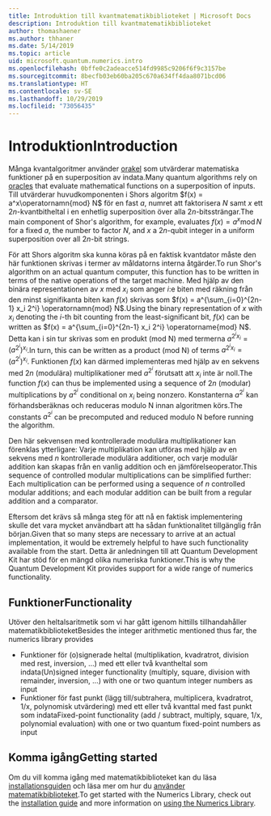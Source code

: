 ```yaml
---
title: Introduktion till kvantmatematikbiblioteket | Microsoft Docs
description: Introduktion till kvantmatematikbiblioteket
author: thomashaener
ms.author: thhaner
ms.date: 5/14/2019
ms.topic: article
uid: microsoft.quantum.numerics.intro
ms.openlocfilehash: 0bffe0c2adeacce514fd9985c9206f6f9c3157be
ms.sourcegitcommit: 8becfb03eb60ba205c670a634ff4daa8071bcd06
ms.translationtype: HT
ms.contentlocale: sv-SE
ms.lasthandoff: 10/29/2019
ms.locfileid: "73056435"
---
```

# <a name="introduction"></a><span data-ttu-id="77380-103">Introduktion</span><span class="sxs-lookup"><span data-stu-id="77380-103">Introduction</span></span>

<span data-ttu-id="77380-104">Många kvantalgoritmer använder [orakel](xref:microsoft.quantum.concepts.oracles) som utvärderar matematiska funktioner på en superposition av indata.</span><span class="sxs-lookup"><span data-stu-id="77380-104">Many quantum algorithms rely on [oracles](xref:microsoft.quantum.concepts.oracles) that evaluate mathematical functions on a superposition of inputs.</span></span>
<span data-ttu-id="77380-105">Till utvärderar huvudkomponenten i Shors algoritm $f(x) = a^x\operatornamn{mod} N$ för en fast $a$, numret att faktorisera $N$ samt $x$ ett $2n$-kvantbitheltal i en enhetlig superposition över alla $2n$-bitssträngar.</span><span class="sxs-lookup"><span data-stu-id="77380-105">The main component of Shor's algorithm, for example, evaluates $f(x) = a^x\operatorname{mod} N$ for a fixed $a$, the number to factor $N$, and $x$ a $2n$-qubit integer in a uniform superposition over all $2n$-bit strings.</span></span>

<span data-ttu-id="77380-106">För att Shors algoritm ska kunna köras på en faktisk kvantdator måste den här funktionen skrivas i termer av måldatorns interna åtgärder.</span><span class="sxs-lookup"><span data-stu-id="77380-106">To run Shor's algorithm on an actual quantum computer, this function has to be written in terms of the native operations of the target machine.</span></span>
<span data-ttu-id="77380-107">Med hjälp av den binära representationen av $x$ med $x_i$ som anger $i$:e biten med räkning från den minst signifikanta biten kan $f(x)$ skrivas som $f(x) = a^{\sum_{i=0}^{2n-1} x_i 2^i} \operatornamn{mod} N$.</span><span class="sxs-lookup"><span data-stu-id="77380-107">Using the binary representation of $x$ with $x_i$ denoting the $i$-th bit counting from the least-significant bit, $f(x)$ can be written as $f(x) = a^{\sum_{i=0}^{2n-1} x_i 2^i} \operatorname{mod} N$.</span></span>
<span data-ttu-id="77380-108">Detta kan i sin tur skrivas som en produkt (mod N) med termerna $a^{2^i x_i}=(a^{2^i})^{x_i}$.</span><span class="sxs-lookup"><span data-stu-id="77380-108">In turn, this can be written as a product (mod N) of terms $a^{2^i x_i}=(a^{2^i})^{x_i}$.</span></span> <span data-ttu-id="77380-109">Funktionen $f(x)$ kan därmed implementeras med hjälp av en sekvens med $2n$ (modulära) multiplikationer med $a^{2^i}$ förutsatt att $x_i$ inte är noll.</span><span class="sxs-lookup"><span data-stu-id="77380-109">The function $f(x)$ can thus be implemented using a sequence of $2n$ (modular) multiplications by $a^{2^i}$ conditional on $x_i$ being nonzero.</span></span> <span data-ttu-id="77380-110">Konstanterna $a^{2^i}$ kan förhandsberäknas och reduceras modulo N innan algoritmen körs.</span><span class="sxs-lookup"><span data-stu-id="77380-110">The constants $a^{2^i}$ can be precomputed and reduced modulo N before running the algorithm.</span></span>

<span data-ttu-id="77380-111">Den här sekvensen med kontrollerade modulära multiplikationer kan förenklas ytterligare: Varje multiplikation kan utföras med hjälp av en sekvens med $n$ kontrollerade modulära additioner, och varje modulär addition kan skapas från en vanlig addition och en jämförelseoperator.</span><span class="sxs-lookup"><span data-stu-id="77380-111">This sequence of controlled modular multiplications can be simplified further: Each multiplication can be performed using a sequence of $n$ controlled modular additions; and each modular addition can be built from a regular addition and a comparator.</span></span>


<span data-ttu-id="77380-112">Eftersom det krävs så många steg för att nå en faktisk implementering skulle det vara mycket användbart att ha sådan funktionalitet tillgänglig från början.</span><span class="sxs-lookup"><span data-stu-id="77380-112">Given that so many steps are necessary to arrive at an actual implementation, it would be extremely helpful to have such functionality available from the start.</span></span>
<span data-ttu-id="77380-113">Detta är anledningen till att Quantum Development Kit har stöd för en mängd olika numeriska funktioner.</span><span class="sxs-lookup"><span data-stu-id="77380-113">This is why the Quantum Development Kit provides support for a wide range of numerics functionality.</span></span>


## <a name="functionality"></a><span data-ttu-id="77380-114">Funktioner</span><span class="sxs-lookup"><span data-stu-id="77380-114">Functionality</span></span>

<span data-ttu-id="77380-115">Utöver den heltalsaritmetik som vi har gått igenom hittills tillhandahåller matematikbiblioteket</span><span class="sxs-lookup"><span data-stu-id="77380-115">Besides the integer arithmetic mentioned thus far, the numerics library provides</span></span>

 - <span data-ttu-id="77380-116">Funktioner för (o)signerade heltal (multiplikation, kvadratrot, division med rest, inversion, ...) med ett eller två kvantheltal som indata</span><span class="sxs-lookup"><span data-stu-id="77380-116">(Un)signed integer functionality (multiply, square, division with remainder, inversion, ...) with one or two quantum integer numbers as input</span></span>
 - <span data-ttu-id="77380-117">Funktioner för fast punkt (lägg till/subtrahera, multiplicera, kvadratrot, 1/x, polynomisk utvärdering) med ett eller två kvanttal med fast punkt som indata</span><span class="sxs-lookup"><span data-stu-id="77380-117">Fixed-point functionality (add / subtract, multiply, square, 1/x, polynomial evaluation) with one or two quantum fixed-point numbers as input</span></span>

## <a name="getting-started"></a><span data-ttu-id="77380-118">Komma igång</span><span class="sxs-lookup"><span data-stu-id="77380-118">Getting started</span></span>

<span data-ttu-id="77380-119">Om du vill komma igång med matematikbiblioteket kan du läsa [installationsguiden](xref:microsoft.quantum.numerics.installation) och läsa mer om hur du [använder matematikbiblioteket](xref:microsoft.quantum.numerics.usage).</span><span class="sxs-lookup"><span data-stu-id="77380-119">To get started with the Numerics Library, check out the [installation guide](xref:microsoft.quantum.numerics.installation) and more information on [using the Numerics Library](xref:microsoft.quantum.numerics.usage).</span></span>
